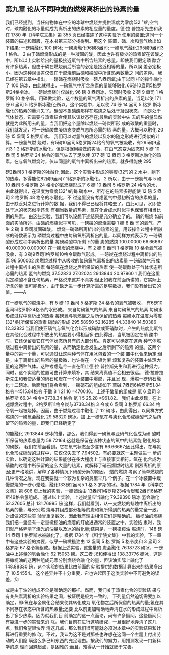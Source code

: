 ## 第九章 论从不同种类的燃烧离析出的热素的量
我们已经提到，当任何物体在中空的冰球中燃烧并提供温度为零度(32 °)的空气时，球内融化的冰量就成为离析出的热素的相应量的量度。德·拉 普拉斯先生和我在 1780 年《科学院文集》第 355 页已经描述了这种实验所 使用的装置;这同一个装置的描述和图版，在本书第三部分找得到。用这个 装置，磷、炭和氢气给出如下结果:
一磅磷融化 100 磅冰; 一磅炭融化96磅8盎司;
一磅氢气融化295磅9盎司3 1 格令。 2
  由于磷燃烧形成的是一种凝固的酸，因此也许有极少的热素留在该酸之
中，所以以上实验给出的量极接近氧气中所含热素的总量。即使我们假定磷
酸含有许多热素，但由于磷在燃烧前后所含的必定是接近相等的量。所以误
差必定极小，因为这种误误差仅仅在于燃烧前后磷和磷酸中所含热素数量之
间的差异。
我已经在第五章中指出，一磅磷在燃烧时吸收一磅八盎司氧;由于以同 样的操作融化了 100 磅冰，由此就得出，一磅氧气中所含热素的量能够融化 66磅10盎司5格罗斯24格令冰。
一磅炭燃烧时仅融化 96 磅 8 盎司冰，它同时吸收 2 磅 9 盎司 1 格罗斯 10 格令氧。用磷做实验，这个数量的氧气离析出的热素的量，当足以使 171 磅 6 盎司 5 格罗斯冰融化;所以，这个实验中，足以使 74 磅 14 盎司 5 格罗 斯冰融化的热素的量消失了。碳酸不象磷酸那样在燃烧之后处于凝固状态， 而是处于气体状态，它需要与热素结合使其以该状态存在;最后的实验中失 去的热的量显然就是为此所用去的量，当我们把这个量除以燃烧一磅炭所形 成的碳酸的重量时，我们就发现，将一磅碳酸由凝结态变成气态所必需的热 素的量，大概可以融化 20 磅 15 盎司 5 格罗斯冰。
  我们可以对氢气的燃烧以及水的随之形成进行类似的计算。一磅氢气燃
烧时，有5磅10盎司5格罗斯24格令的氧气被吸收，有295磅9盎司3 1 2
格罗斯的冰融化。但是根据用磷做的实验，在由气态变为固态时 5 磅 10 盎 司 5 格罗斯 24 格令的氧气失去了足以使 377 磅 12 盎司 3 格罗斯冰融化的热 素。在与氧气燃烧时，仅从同量的氧气中离析出来的热素，就多得能使 295
  
磅2盎司3 1 格罗斯的冰融化;因此，这个实验中形成的零度(32°)的 2
水中，剩下的热素，多得能使82磅9盎司7 1格罗斯的冰融化。 2
所以，由于一磅氢气与 5 磅 10 盎司 5 格罗斯 24 格令的氧燃烧形成了 6 磅 10 盎司 5 格罗斯 24 格令的水，由此就得出，在温度为零度(32°)的每 磅水中，所存在的热素多得能使 12 磅 5 盎司 2 格罗斯 48 格令的冰融化，不 过这里没有考虑氢气中最初所含的热素的量，由于缺乏对之进行计算的数 据，我们不得已已经将其略去了。由此可见，水即使处于冰的状态似乎还含 有相当数量的热素，氧在化合成水时似乎也保留有相当比例的热素。
  由这些实验，我们可以设想下述结果是充分确立了的。
磷的燃烧
如前面的实验所述，由磷的燃烧似乎可见，一磅磷的燃烧需要 1 磅 8 盎 司的氧气，产生 2 磅 8 盎司凝固磷酸。
  燃烧一磅磷所离析出的热素的量，用该操作过程中所融冰的磅数表示为
磷燃烧过程中由每磅氧所离析出的量，以同样方式表示为
一磅磷酸形成过程中离析出的量
每磅磷酸中所剩下的量
炭的燃烧
100.00000 66.66667 40.00000 0.000001
在一磅炭的燃烧中，有 2 磅 9 盎司 1 格罗斯 10 格令氧气被吸收，有 3 磅9盎司1格罗斯10格令碳酸气形成。
一磅炭在燃烧过程中离析出的热素 96.500002 炭燃烧过程中从吸收的每磅氧气离析出的热素量 一磅碳酸气形成过程中离析出的热素 每磅氧在燃烧之后所保留的热素 使一磅碳酸处于气体状态所必需的热素
氢气的燃烧
37.52823
27.02024
29.13844
20.97960
  1 我们在这里假定磷酸不含任何热素，严格说来这并不真实;但正如我在前面所讲的，它实际上所含的量 很可能极少，由于缺乏进一步计算所需的足够数据，我们没有给出它的值。——A

在一磅氢气的燃烧中，有 5 磅 10 盎司 5 格罗斯 24 格令的氧气被吸收， 有6磅10盎司5格罗斯24格令的水形成。
来自每磅氢气的热素
来自每磅氧气的热素 每磅水形成过程中离析出的热素 每磅氧与氢燃侥之后所保留的热素 每磅水在温度为零度(32°)时所保留的热素
硝酸的形成
295.58950
52.16285
44.33840
14.50386
12.32823
当我们使亚硝气与氧气化合以形成硝酸或亚硝酸时，产生的热度比氧气 在其他化合过程中所放出的热度要小得相当多;由此得出，当氧被固定在硝 酸中时，它还保留着它在气体状态所具有的大部分热。肯定可以确定在这两 种气体燃烧过程中离析出的热素的量，从而确定化合发生之后所剩下的热素 的量。这两个量中的第一个量，可以通过让这两种气体在用冰包着的一个装 置中化合来确定;但是，由于离析出的热素的量极微，也许得在一个极为麻 烦和复杂的装置中处理大量的这两种气体。这种考虑迄今一直在阻止德·拉 普拉斯先生和我进行这种努力。同时，这个实验的位置可由计算来填补，其 结果离真值不会相去很远。
  德·拉普拉斯先生和我使适量的硝石和炭在一个冰装置中爆燃，并且发
现，爆燃一磅硝石融化十二磅冰。后面我们将会看到，一磅硝石的组成如下
草碱 7盎司6格罗斯51.84格令=4515.84格令 干酸 8 1 21.16 =4700.16。
上述干酸量的组成是
氧 6 盎司 3 格罗斯 66.34 格令=3738.34 格令 氮 1 5 25.28 =961.82。
我们由此发现，在上述爆燃过程中，2格罗斯11格令炭与3738.34格 3
令或 6 盎司 3 格罗斯 66.34 格令氧一起被烧掉。因而，由于燃烧过程中融化 了 12 磅冰，由此得出，以同样方式燃烧的一磅氧会融化 29.58320 磅冰。加 上一磅氧在与炭化合形成碳酸气之后所留下的热素的量，即我们已经确定了
 
的能融化 29.13844 磅冰的量，那么，我们得到一磅氧与亚硝气化合成为硝 酸时所保留的热素总量为 58.72164;这就是保留在该种状态的氧中的热素能 融化的冰的磅数。
我们在前面看到，它在氧气状态至少含有 66.66667;因此得出，在与氮 化合形成硝酸的过程中，它仅仅失去了 7.94502。有必要就这一主题做进一 步的实验，以确定这种计算的结果能够在多大程度上与直接事实相符。氧在 化合成为硝酸的过程中所保留的这么大量的热素，就解释了硝石爆燃时热素 剧烈离析的原因;更严格地讲，解释了各种情况下硝酸分解的原因。
蜡的燃烧
  考察了简单燃烧的几种情况之后，现在我要就一个较为复杂的类型举几
个例子。在一个冰装置中缓慢燃烧的一磅小蜡烛，融化133磅2盎司5 1 格 3
罗斯的冰。根据 1784 年《科学院文集》第 606 页上我的实验，一磅蜡烛由 13盎司1格罗斯23格令炭和2盎司6格罗斯49格令氢组成。
通过以上实验，上述炭量应当融化 79.39390 磅冰 氢会融化 52.37605
总计 131.76995 磅
  这样，我们就看到，从一支燃烧的蜡烛中离析出的热素的量，与分别燃
烧与其组成部分相等的炭和氢所得到的热素的量完全一致。对蜡做的这些实
验曾重复数次，因此我有理由相信它们是精确的。
橄榄油的燃烧
我们把一盏盛有一定量橄榄油的燃着的灯放进通常的装置之中，实验结 束时，我们就严格弄清了烧光的油量以及冰的融化量;结果是，一磅橄榄油 燃烧时，148 磅 14 盎司 1 格罗斯冰被融化了。根据 1784 年《科学院文集》 中我的实验，下一章中有这些实验的摘要，似乎一磅橄榄油由 12 盎司 5 格 罗斯 5 格令炭和 3 盎司 2 格罗斯 67 格令氢组成。根据上述实验，这些量的 炭会融化 76.18723 磅冰，一磅油中上述量的氢会融化 62.15053 磅。这二者 求和便得出 138.33776 磅冰，这是将橄榄油的这两种组成元素分别燃烧会融 化的量，但该油实际上融化了 148.88330 磅，这个实验的结果比由前面的实 验提供的数据计算出来的结果多出了 10.54554。
这个差异并不十分重要，它也许起因于这类实验中不可避免的误差，抑
  
或是由于油的组成不全是所确定的那样。然而，我们关于热素化合的实验结
果与有关热素离析的实验结果之间，被证明是极为一致的。
下列量仍然迫切需要加以确定，即:氧在与金属化合结果使其转化成为 氧化物之后所保留的热素的量;氢在其不同存在状态中所含的热素量;还要 比以前更加精确地弄清在水的形成过程中离析出了多少热素，因为就我们目 前确定的这一点而论，尚有许多疑问，这些疑问只有靠进一步的实验来消 除。我们目前在进行这项研究，一旦很好地弄清了这几点，我们希望很快弄 清这几点，那么我们很可能就必须对本章中的实验结果和计算进行重要的修 改。不过，我认为这不是对那些也许想在这同一个主题上付出劳动的人们隐 瞒这么多已知东西的充足理由。按我们的努力，用推测发现一门新科学的原 理而回避起点，是困难的;而且，难得从一开始就臻于完善。
